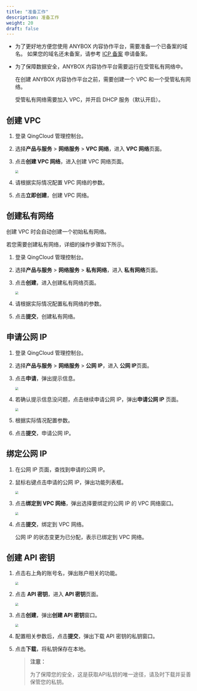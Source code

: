 ```yaml
---
title: "准备工作"
description: 准备工作
weight: 20
draft: false
---
```


- 为了更好地方便您使用 ANYBOX 内容协作平台，需要准备一个已备案的域名。  如果您的域名还未备案，请参考 [ICP 备案](https://beian.qingcloud.com/icp) 申请备案。

- 为了保障数据安全，ANYBOX  内容协作平台需要运行在受管私有网络中。

  在创建 ANYBOX 内容协作平台之前，需要创建一个 VPC 和一个受管私有网络。

  受管私有网络需要加入 VPC，并开启 DHCP 服务（默认开启）。

## 创建 VPC

1. 登录 QingCloud 管理控制台。

2. 选择**产品与服务** > **网络服务** > **VPC 网络**，进入 **VPC 网络**页面。

3. 点击**创建 VPC 网络**，进入创建 VPC 网络页面。

   <img src="../../_images/install_create_vpc.png" style="zoom:50%;" />

4. 请根据实际情况配置 VPC 网络的参数。

5. 点击**立即创建**，创建 VPC 网络。

## 创建私有网络

创建 VPC 时会自动创建一个初始私有网络。

若您需要创建私有网络，详细的操作步骤如下所示。

1. 登录 QingCloud 管理控制台。

2. 选择**产品与服务** > **网络服务** > **私有网络**，进入 **私有网络**页面。

3. 点击**创建**，进入创建私有网络页面。

   <img src="../../_images/install_create_privatenet.png" style="zoom:50%;" />

4. 请根据实际情况配置私有网络的参数。

5. 点击**提交**，创建私有网络。

## **申请公网 IP** 

1. 登录 QingCloud 管理控制台。

2. 选择**产品与服务** > **网络服务** > **公网 IP**，进入 **公网 IP**页面。

3. 点击**申请**，弹出提示信息。

   <img src="../../_images/install_prompt.png" style="zoom:50%;" />

4. 若确认提示信息没问题，点击继续申请公网 IP，弹出**申请公网 IP** 页面。

   <img src="../../_images/install_apply_ip.png" style="zoom:50%;" />

5. 根据实际情况配置参数。

6. 点击**提交**，申请公网 IP。

## 绑定公网 IP

1. 在公网 IP 页面，查找到申请的公网 IP。

2. 鼠标右键点击申请的公网 IP，弹出功能列表框。

   <img src="../../_images/install_bind_vpc.png" style="zoom:50%;" />

3. 点击**绑定到 VPC 网络**，弹出选择要绑定的公网 IP 的 VPC 网络窗口。

   <img src="../../_images/install_bind_vpcnet.png" style="zoom:50%;" />

4. 点击**提交**，绑定到 VPC 网络。

   公网 IP 的状态变更为已分配，表示已绑定到 VPC 网络。

## 创建 API 密钥

1. 点击右上角的账号名，弹出账户相关的功能。

   <img src="../../_images/install_account_list.png" style="zoom:50%;" />

2. 点击 **API 密钥**，进入 **API 密钥**页面。

   <img src="../../_images/install_api_page.png" style="zoom:50%;" />

3. 点击**创建**，弹出**创建 API 密钥**窗口。

   <img src="../../_images/install_create_api.png" style="zoom:50%;" />

4. 配置相关参数后，点击**提交**，弹出下载 API 密钥的私钥窗口。

5. 点击**下载**，将私钥保存在本地。

   > **注意：**
   >
   > 为了保障您的安全，这是获取API私钥的唯一途径，请及时下载并妥善保管您的私钥。

